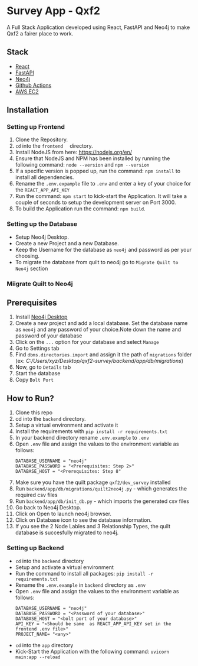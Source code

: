# Survey App - Qxf2

A Full Stack Application developed using React, FastAPI and Neo4j to make Qxf2 a fairer place to work.

## Stack

- [React](https://reactjs.org/)
- [FastAPI](https://fastapi.tiangolo.com/)
- [Neo4j](https://neo4j.com/)
- [Github Actions](https://github.com/features/actions)
- [AWS EC2](https://aws.amazon.com/ec2/)

## Installation

### Setting up Frontend

1. Clone the Repository.
2. `cd` into the `frontend	` directory.
3. Install NodeJS from here: https://nodejs.org/en/
4. Ensure that NodeJS and NPM has been installed by running the following command: `node --version` and `npm --version`
5. If a specific version is popped up, run the command: `npm install` to install all dependencies.
6. Rename the `.env.expample` file to `.env` and enter a key of your choice for the `REACT_APP_API_KEY`
7. Run the command: `npm start` to kick-start the Application. It will take a couple of seconds to setup the development server on Port 3000.
8. To build the Application run the command: `npm build`.

### Setting up the Database

- Setup Neo4j Desktop.
- Create a new Project and a new Database.
- Keep the Username for the database as `neo4j` and password as per your choosing.
- To migrate the database from quilt to neo4j go to `Migrate Quilt to Neo4j` section

### Miigrate Quilt to Neo4j

**Prerequisites**
---
1. Install [Neo4j Desktop](https://neo4j.com/download-v2/)
2. Create a new project and add a local database. Set the database name as `neo4j` and any password of your choice.Note down the name and password of your database
3. Click on the `...` option for your database and select `Manage`
4. Go to Settings tab
5. Find `dbms.directories.import` and assign it the path of `migrations` folder
   (ex: *C:/Users/xyz/Desktop/qxf2-survey/backend/app/db/migrations*)
6. Now, go to `Details` tab
7. Start the database
8. Copy  `Bolt Port`


**How to Run?**
---
1. Clone this repo
2. cd into the `backend` directory.
3. Setup a virtual environment and activate it
4. Install the requirements with `pip install -r requirements.txt`
5. In your backend directory rename `.env.example` to `.env`
6. Open `.env` file and assign the values to the environment variable as follows:
    ```
    DATABASE_USERNAME = "neo4j"
    DATABASE_PASSWORD = "<Prerequisites: Step 2>"
    DATABASE_HOST = "<Prerequisites: Step 8"
    ```
7. Make sure you have the quilt package `qxf2/dev_survey` installed
8. Run `backend/app/db/migrations/quilt2neo4j.py` - which generates the required csv files
9. Run `backend/app/db/init_db.py` - which imports the generated csv files
10. Go back to Neo4j Desktop.
11. Click on Open to launch neo4j browser.
12. Click on Database icon to see the database information.
13. If you see the 2 Node Lables and  3 Relationship Types, the quilt database is succesfully migrated to neo4j.


### Setting up Backend

- `cd` into the `backend` directory
- Setup and activate a virtual environment
- Run the command to install all packages: `pip install -r requirements.txt`
- Rename the `.env.example` in `backend` directory as `.env`
- Open `.env` file and assign the values to the environment variable as follows:
    ```
    DATABASE_USERNAME = "neo4j"
    DATABASE_PASSWORD = "<Password of your database>"
    DATABASE_HOST = "<bolt port of your database>"
    API_KEY = "<Should be same  as REACT_APP_API_KEY set in the frontend .env file>"
    PROJECT_NAME= "<any>"
    ```
- `cd` into the `app` directory
- Kick-Start the Application with the following command: `uvicorn main:app --reload`



